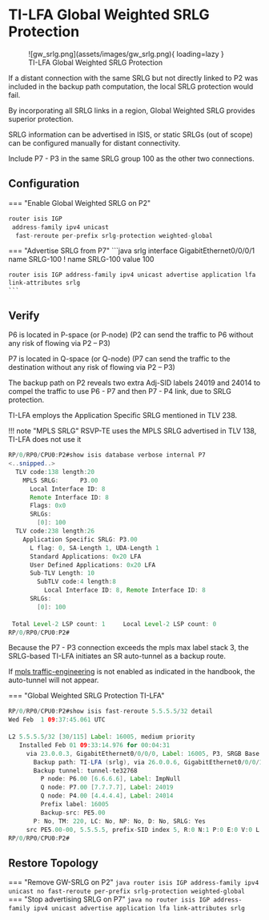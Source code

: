 # TI-LFA Global Weighted SRLG Protection

<figure markdown>
  ![gw_srlg.png](assets/images/gw_srlg.png){ loading=lazy }
  <figcaption>TI-LFA Global Weighted SRLG Protection</figcaption>
</figure>

If a distant connection with the same SRLG but not directly linked to P2 was included in the backup path computation, the local SRLG protection would fail.

By incorporating all SRLG links in a region, Global Weighted SRLG provides superior protection.

SRLG information can be advertised in ISIS, or static SRLGs (out of scope) can be configured manually for distant connectivity.

Include P7 - P3 in the same SRLG group 100 as the other two connections.

## Configuration

=== "Enable Global Weighted SRLG on P2"
```java
router isis IGP
 address-family ipv4 unicast
  fast-reroute per-prefix srlg-protection weighted-global
```

=== "Advertise SRLG from P7"
    ```java
    srlg
     interface GigabitEthernet0/0/0/1
      name SRLG-100
     !
     name SRLG-100
      value 100
    
    router isis IGP address-family ipv4 unicast advertise application lfa link-attributes srlg
    ```

## Verify
P6 is located in P-space (or P-node) (P2 can send the traffic to P6 without any risk of flowing via P2 – P3)

P7 is located in Q-space (or Q-node) (P7 can send the traffic to the destination without any risk of flowing via P2 – P3)

The backup path on P2 reveals two extra Adj-SID labels 24019 and 24014 to compel the traffic to use P6 - P7 and then P7 - P4 link, due to SRLG protection.

TI-LFA employs the Application Specific SRLG mentioned in TLV 238.

!!! note "MPLS SRLG"
    RSVP-TE uses the MPLS SRLG advertised in TLV 138, TI-LFA does not use it

```java
RP/0/RP0/CPU0:P2#show isis database verbose internal P7
<..snipped..>
  TLV code:138 length:20
    MPLS SRLG:      P3.00
      Local Interface ID: 8
      Remote Interface ID: 8
      Flags: 0x0
      SRLGs:
        [0]: 100
  TLV code:238 length:26
    Application Specific SRLG: P3.00
      L flag: 0, SA-Length 1, UDA-Length 1
      Standard Applications: 0x20 LFA
      User Defined Applications: 0x20 LFA
      Sub-TLV Length: 10
        SubTLV code:4 length:8
          Local Interface ID: 8, Remote Interface ID: 8
      SRLGs:
        [0]: 100

 Total Level-2 LSP count: 1     Local Level-2 LSP count: 0
RP/0/RP0/CPU0:P2#
```

Because the P7 - P3 connection exceeds the mpls max label stack 3, the SRLG-based TI-LFA initiates an SR auto-tunnel as a backup route.

If [mpls traffic-engineering](mpls_traffic_eng.md) is not enabled as indicated in the handbook, the auto-tunnel will not appear.

=== "Global Weighted SRLG Protection TI-LFA"
```java
RP/0/RP0/CPU0:P2#show isis fast-reroute 5.5.5.5/32 detail
Wed Feb  1 09:37:45.061 UTC

L2 5.5.5.5/32 [30/115] Label: 16005, medium priority
   Installed Feb 01 09:33:14.976 for 00:04:31
     via 23.0.0.3, GigabitEthernet0/0/0/0, Label: 16005, P3, SRGB Base: 16000, Weight: 0
       Backup path: TI-LFA (srlg), via 26.0.0.6, GigabitEthernet0/0/0/1 P6, SRGB Base: 16000, Weight: 0, Metric: 220
       Backup tunnel: tunnel-te32768
         P node: P6.00 [6.6.6.6], Label: ImpNull
         Q node: P7.00 [7.7.7.7], Label: 24019
         Q node: P4.00 [4.4.4.4], Label: 24014
         Prefix label: 16005
         Backup-src: PE5.00
       P: No, TM: 220, LC: No, NP: No, D: No, SRLG: Yes
     src PE5.00-00, 5.5.5.5, prefix-SID index 5, R:0 N:1 P:0 E:0 V:0 L:0, Alg:0
RP/0/RP0/CPU0:P2#
```

## Restore Topology
=== "Remove GW-SRLG on P2"
    ```java
    router isis IGP
     address-family ipv4 unicast
      no fast-reroute per-prefix srlg-protection weighted-global
    ```
=== "Stop advertising SRLG on P7"
    ```java
    no router isis IGP address-family ipv4 unicast advertise application lfa link-attributes srlg
    ```

